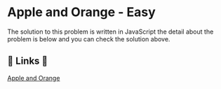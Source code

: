 # Apple and Orange - Easy

The solution to this problem is written in JavaScript the detail about the problem is below and you can check the solution above.

## 🔗 Links 🔗

[Apple and Orange](https://www.hackerrank.com/challenges/apple-and-orange/problem)

